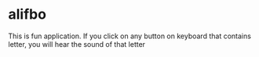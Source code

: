 # alifbo
This is fun application.
If you click on any button on keyboard that contains letter, you will hear the sound of that letter

